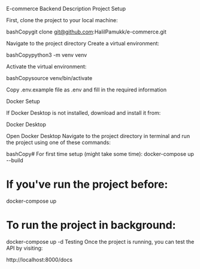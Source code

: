 E-commerce Backend
Description
Project Setup

First, clone the project to your local machine:

bashCopygit clone git@github.com:HalilPamukk/e-commerce.git

Navigate to the project directory
Create a virtual environment:

bashCopypython3 -m venv venv

Activate the virtual environment:

bashCopysource venv/bin/activate

Copy .env.example file as .env and fill in the required information

Docker Setup

If Docker Desktop is not installed, download and install it from:


Docker Desktop


Open Docker Desktop
Navigate to the project directory in terminal and run the project using one of these commands:

bashCopy# For first time setup (might take some time):
docker-compose up --build

# If you've run the project before:
docker-compose up

# To run the project in background:
docker-compose up -d
Testing
Once the project is running, you can test the API by visiting:

http://localhost:8000/docs